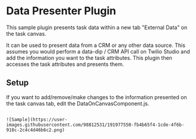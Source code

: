 # Data Presenter Plugin

This sample plugin presents task data within a new tab "External Data" on the task canvas.

It can be used to present data from a CRM or any other data source. This assumes you would perform a data-dip / CRM API call on Twilio Studio and add the information you want to the task attributes. This plugin then accesses the task attributes and presents them.

## Setup

If you want to add/remove/make changes to the information presented on the task canvas tab, edit the DataOnCanvasComponent.js.

```

![Sample](https://user-images.githubusercontent.com/98812531/191977550-fb4b65f4-1cde-4f6b-918c-2c4c4d46b6c2.png)
